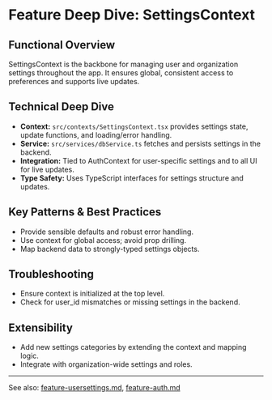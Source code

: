 # Feature Deep Dive: SettingsContext

## Functional Overview
SettingsContext is the backbone for managing user and organization settings throughout the app. It ensures global, consistent access to preferences and supports live updates.

## Technical Deep Dive
- **Context:** `src/contexts/SettingsContext.tsx` provides settings state, update functions, and loading/error handling.
- **Service:** `src/services/dbService.ts` fetches and persists settings in the backend.
- **Integration:** Tied to AuthContext for user-specific settings and to all UI for live updates.
- **Type Safety:** Uses TypeScript interfaces for settings structure and updates.

## Key Patterns & Best Practices
- Provide sensible defaults and robust error handling.
- Use context for global access; avoid prop drilling.
- Map backend data to strongly-typed settings objects.

## Troubleshooting
- Ensure context is initialized at the top level.
- Check for user_id mismatches or missing settings in the backend.

## Extensibility
- Add new settings categories by extending the context and mapping logic.
- Integrate with organization-wide settings and roles.

---

See also: [feature-usersettings.md](feature-usersettings.md), [feature-auth.md](feature-auth.md)
